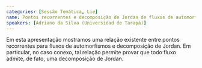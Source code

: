 ```yaml
---
categories: [Sessão Temática, Lie]
name: Pontos recorrentes e decomposição de Jordan de fluxos de automorfismos
speakers: [Adriano da Silva (Universidad de Tarapá)]
---
```


Em esta apresentação mostramos uma relação existente entre pontos recorrentes para fluxos de automorfismos e decomposição de Jordan. Em particular, no caso conexo, tal relação permite provar que todo fluxo admite, de fato, uma decomposição de Jordan.